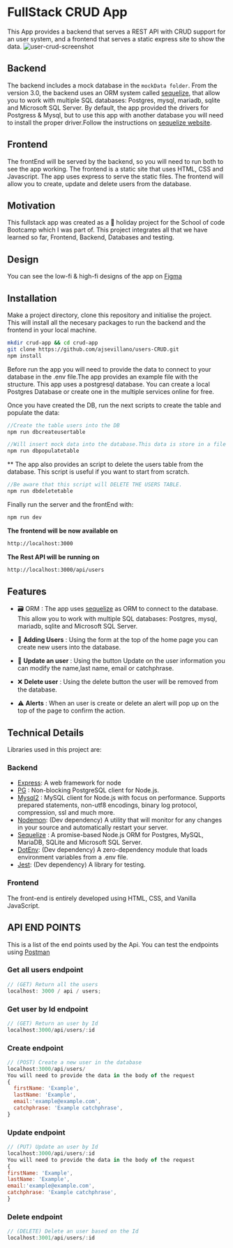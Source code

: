 # FullStack CRUD App

This App provides a backend that serves a REST API with CRUD support for an user system, and a frontend that serves a static express site to show the data.
![user-crud-screenshot](https://user-images.githubusercontent.com/35935634/147829879-feaff20d-2a01-49a6-847a-e9c9a3161c3e.gif)

## Backend

The backend includes a mock database in the `mockData folder`. From the version 3.0, the backend uses an ORM system called [sequelize](https://sequelize.org/), that allow you to work with multiple SQL databases: Postgres, mysql, mariadb, sqlite and Microsoft SQL Server. By default, the app provided the drivers for Postgress & Mysql, but to use this app with another database you will need to install the proper driver.Follow the instructions on [sequelize website](https://sequelize.org/docs/v6/getting-started/).

## Frontend

The frontEnd will be served by the backend, so you will need to run both to see the app working. The frontend is a static site that uses HTML, CSS and Javascript. The app uses express to serve the static files. The frontend will allow you to create, update and delete users from the database.

## Motivation

This fullstack app was created as a 🎄 holiday project for the School of code Bootcamp which I was part of. This project integrates all that we have learned so far, Frontend, Backend, Databases and testing.

## Design

You can see the low-fi & high-fi designs of the app on [Figma](https://www.figma.com/file/EWGf9bTaAAzCJIC0xPDNHh/CRUD-App?node-id=0%3A1)

## Installation

Make a project directory, clone this repository and initialise the project.\
This will install all the necesary packages to run the backend and the frontend in your local machine.

```bash
mkdir crud-app && cd crud-app
git clone https://github.com/ajsevillano/users-CRUD.git
npm install
```

Before run the app you will need to provide the data to connect to your database in the .env file.The app provides an example file with the structure.
This app uses a postgresql database. You can create a local Postgres Database or create one in the multiple services online for free.

Once you have created the DB, run the next scripts to create the table and populate the data:

```javascript
//Create the table users into the DB
npm run dbcreateusertable

//Will insert mock data into the database.This data is store in a file in db/mockData/users.js
npm run dbpopulatetable

```

\*\* The app also provides an script to delete the users table from the database. This script is useful if you want to start from scratch.

```javascript
//Be aware that this script will DELETE THE USERS TABLE.
npm run dbdeletetable
```

Finally run the server and the frontEnd with:

```javascript
npm run dev
```

**The frontend will be now available on**

```bash
http://localhost:3000
```

**The Rest API will be running on**

```bash
http://localhost:3000/api/users
```

## Features

- 🗃️ ORM : The app uses [sequelize](https://sequelize.org/) as ORM to connect to the database. This allow you to work with multiple SQL databases: Postgres, mysql, mariadb, sqlite and Microsoft SQL Server.

- 👤 **Adding Users** : Using the form at the top of the home page you can create new users into the database.

- 🔄 **Update an user** : Using the button Update on the user information you can modify the name,last name, email or catchphrase.

- ❌ **Delete user** : Using the delete button the user will be removed from the database.

- ⚠️ **Alerts** : When an user is create or delete an alert will pop up on the top of the page to confirm the action.

## Technical Details

Libraries used in this project are:

### Backend

- [Express](https://www.npmjs.com/package/express): A web framework for node
- [PG](https://www.npmjs.com/package/pg) : Non-blocking PostgreSQL client for Node.js.
- [Mysql2](https://www.npmjs.com/package/mysql2) : MySQL client for Node.js with focus on performance. Supports prepared statements, non-utf8 encodings, binary log protocol, compression, ssl and much more.
- [Nodemon](https://www.npmjs.com/package/nodemon): (Dev dependency) A utility that will monitor for any changes in your source and automatically restart your server.
- [Sequelize](https://sequelize.org/) : A promise-based Node.js ORM for Postgres, MySQL, MariaDB, SQLite and Microsoft SQL Server.
- [DotEnv](https://www.npmjs.com/package/dotenv): (Dev dependency) A zero-dependency module that loads environment variables from a .env file.
- [Jest](https://www.npmjs.com/package/jest): (Dev dependency) A library for testing.

### Frontend

The front-end is entirely developed using HTML, CSS, and Vanilla JavaScript.

## API END POINTS

This is a list of the end points used by the Api. You can test the endpoints using [Postman](https://www.postman.com/)

### Get all users endpoint

```javascript
// (GET) Return all the users
localhost: 3000 / api / users;
```

### Get user by Id endpoint

```javascript
// (GET) Return an user by Id
localhost:3000/api/users/:id
```

### Create endpoint

```javascript
// (POST) Create a new user in the database
localhost:3000/api/users/
You will need to provide the data in the body of the request
{
  firstName: 'Example',
  lastName: 'Example',
  email:'example@example.com',
  catchphrase: 'Example catchphrase',
}

```

### Update endpoint

```javascript
// (PUT) Update an user by Id
localhost:3000/api/users/:id
You will need to provide the data in the body of the request
{
firstName: 'Example',
lastName: 'Example',
email:'example@example.com',
catchphrase: 'Example catchphrase',
}
```

### Delete endpoint

```javascript
// (DELETE) Delete an user based on the Id
localhost:3001/api/users/:id

```
